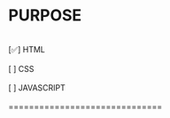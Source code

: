 # PURPOSE
<br/>
[✅] HTML<br/>
<br/>
[&nbsp;] CSS<br/>
<br/>
[&nbsp;] JAVASCRIPT<br/>
<br/>
==============================<br/>
